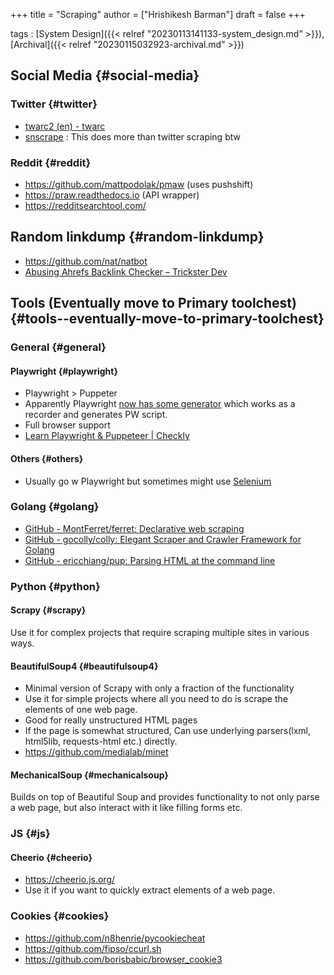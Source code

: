 +++
title = "Scraping"
author = ["Hrishikesh Barman"]
draft = false
+++

tags
: [System Design]({{< relref "20230113141133-system_design.md" >}}),[Archival]({{< relref "20230115032923-archival.md" >}})


## Social Media {#social-media}


### Twitter {#twitter}

-   [twarc2 (en) - twarc](https://twarc-project.readthedocs.io/en/latest/twarc2_en_us/#configure)
-   [snscrape](https://github.com/JustAnotherArchivist/snscrape) : This does more than twitter scraping btw


### Reddit {#reddit}

-   <https://github.com/mattpodolak/pmaw> (uses pushshift)
-   <https://praw.readthedocs.io> (API wrapper)
-   <https://redditsearchtool.com/>


## Random linkdump {#random-linkdump}

-   <https://github.com/nat/natbot>
-   [Abusing Ahrefs Backlink Checker – Trickster Dev](https://www.trickster.dev/post/abusing-ahrefs-backlink-checker/)


## Tools (Eventually move to Primary toolchest) {#tools--eventually-move-to-primary-toolchest}


### General {#general}


#### Playwright {#playwright}

-   Playwright &gt; Puppeter
-   Apparently Playwright [now has some generator](https://playwright.dev/docs/codegen) which works as a recorder and generates PW script.
-   Full browser support
-   [Learn Playwright &amp; Puppeteer | Checkly](https://www.checklyhq.com/learn/headless/)


#### Others {#others}

-   Usually go w Playwright but sometimes might use [Selenium](https://www.browserstack.com/guide/playwright-vs-selenium)


### Golang {#golang}

-   [GitHub - MontFerret/ferret: Declarative web scraping](https://github.com/MontFerret/ferret)
-   [GitHub - gocolly/colly: Elegant Scraper and Crawler Framework for Golang](https://github.com/gocolly/colly)
-   [GitHub - ericchiang/pup: Parsing HTML at the command line](https://github.com/ericchiang/pup)


### Python {#python}


#### Scrapy {#scrapy}

Use it for complex projects that require scraping multiple sites in various ways.


#### BeautifulSoup4 {#beautifulsoup4}

-   Minimal version of Scrapy with only a fraction of the functionality
-   Use it for simple projects where all you need to do is scrape the elements of one web page.
-   Good for really unstructured HTML pages
-   If the page is somewhat structured, Can use underlying parsers(lxml, html5lib, requests-html etc.) directly.
-   <https://github.com/medialab/minet>


#### MechanicalSoup {#mechanicalsoup}

Builds on top of Beautiful Soup and provides functionality to not only parse a web page, but also interact with it like filling forms etc.


### JS {#js}


#### Cheerio {#cheerio}

-   <https://cheerio.js.org/>
-   Use it if you want to quickly extract elements of a web page.


### Cookies {#cookies}

-   <https://github.com/n8henrie/pycookiecheat>
-   <https://github.com/fipso/ccurl.sh>
-   <https://github.com/borisbabic/browser_cookie3>

